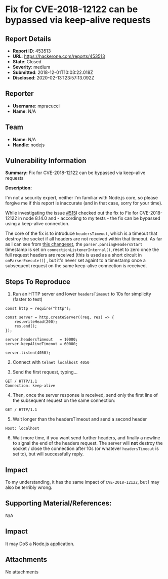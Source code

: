 # Fix for CVE-2018-12122 can be bypassed via keep-alive requests

## Report Details
- **Report ID**: 453513
- **URL**: https://hackerone.com/reports/453513
- **State**: Closed
- **Severity**: medium
- **Submitted**: 2018-12-01T10:03:22.018Z
- **Disclosed**: 2020-02-13T23:57:13.092Z

## Reporter
- **Username**: mpracucci
- **Name**: N/A

## Team
- **Name**: N/A
- **Handle**: nodejs

## Vulnerability Information
**Summary:** Fix for CVE-2018-12122 can be bypassed via keep-alive requests

**Description:**

I'm not a security expert, neither I'm familiar with Node.js core, so please forgive me if this report is inaccurate (and in that case, sorry for your time).

While investigating the issue [#515](https://github.com/nodejs/node/issues/24760)I checked out the fix to Fix for CVE-2018-12122 in node 8.14.0 and - according to my tests - the fix can be bypassed using a keep-alive connection.

The core of the fix is to introduce `headersTimeout`, which is a timeout that destroy the socket if all headers are not received within that timeout. As far as I can see from [this changeset](https://github.com/nodejs/node/commit/696f063c5e), the `parser.parsingHeadersStart` timestamp is set on `connectionListenerInternal()`, reset to zero once the full request headers are received (this is used as a short circuit in `onParserExecute()`) , but it's never set againt to a timestamp once a subsequent request on the same keep-alive connection is received.

## Steps To Reproduce

1. Run an HTTP server and lower `headersTimeout` to 10s for simplicity (faster to test)

```
const http = require("http");

const server = http.createServer((req, res) => {
    res.writeHead(200);
    res.end();
});

server.headersTimeout   = 10000;
server.keepAliveTimeout = 60000;

server.listen(4050);
```

2. Connect with `telnet localhost 4050`

3. Send the first request, typing...

```
GET / HTTP/1.1
Connection: keep-alive

```

4. Then, once the server response is received, send only the first line of the subsequent request on the same connection:

```
GET / HTTP/1.1
```

5. Wait longer than the headersTimeout and send a second header

```
Host: localhost
```

6. Wait more time, if you want send further headers, and finally a newline to signal the end of the headers request. The server will **not** destroy the socket / close the connection after 10s (or whatever `headersTimeout` is set to), but will successfully reply.

## Impact

To my understanding, it has the same impact of `CVE-2018-12122`, but I may also be terribly wrong.

## Supporting Material/References:

N/A

## Impact

It may DoS a Node.js application.

## Attachments
No attachments
